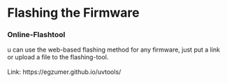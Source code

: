 <h1>Flashing the Firmware</h1>
<h3>Online-Flashtool</h3>
u can use the web-based flashing method for any firmware, just put a link or upload a file to the flashing-tool.
<br><br>
Link:
https://egzumer.github.io/uvtools/
